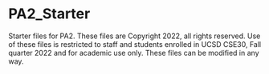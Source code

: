 # PA2_Starter
Starter files for PA2.
These files are Copyright 2022, all rights reserved.
Use of these files is restricted to staff and students enrolled in UCSD CSE30, Fall quarter 2022 and for academic use only.
These files can be modified in any way.
